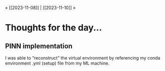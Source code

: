 « [[2023-11-08]] | [[2023-11-10]] » 
# Thoughts for the day...
## PINN implementation
I was able to  “reconstruct” the virtual environment by referencing my conda environment .yml (setup) file from my ML machine.